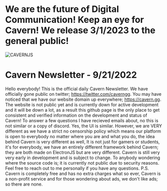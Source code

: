 # We are the future of Digital Communication! Keep an eye for Cavern! We release 3/1/2023 to the general public!
![CAVERNJS](https://user-images.githubusercontent.com/112046394/191378157-8be5ea09-4e79-4dc3-a026-3b989cda8b9d.png)
# Cavern Newsletter - 9/21/2022
Hello everybody! This is the official daily Cavern Newsletter. We have officially gone public on twitter; https://twitter.com/caverngg. 
You may have noticed that we have our website domain up everywhere; https://cavern.gg. The website is not public yet and is currently
down for active development and it will be down a lot, as a result this github page is the only place to get consistent and verified
information on the development and status of Cavern! To answer a few questions I have recieved emails about, no this is not similar
or a copy of discord. Yes, the UI is similar. However, we are VERY different as we have a strict no censorship policy which means
our platform is open to everybody no matter where you are and what you do, the idea behind Cavern is very different as well, It is not just for gamers or students, it's for everybody, we have an entirely different framework behind Cavern; they are both made on ElectronJS but are very different. Cavern is still very very early in development and is subject to change. To anybody wondering where the source code is; it is currently not public due to security reasons.
Feel free to reach out to me personally if you have any questions. P.S. Cavern is completely free and has no extra charges 
what so ever, Cavern is a non-profit service and for those wondering about ads, we don't like ads; so there are none. 
